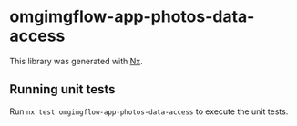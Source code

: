 # omgimgflow-app-photos-data-access

This library was generated with [Nx](https://nx.dev).

## Running unit tests

Run `nx test omgimgflow-app-photos-data-access` to execute the unit tests.

